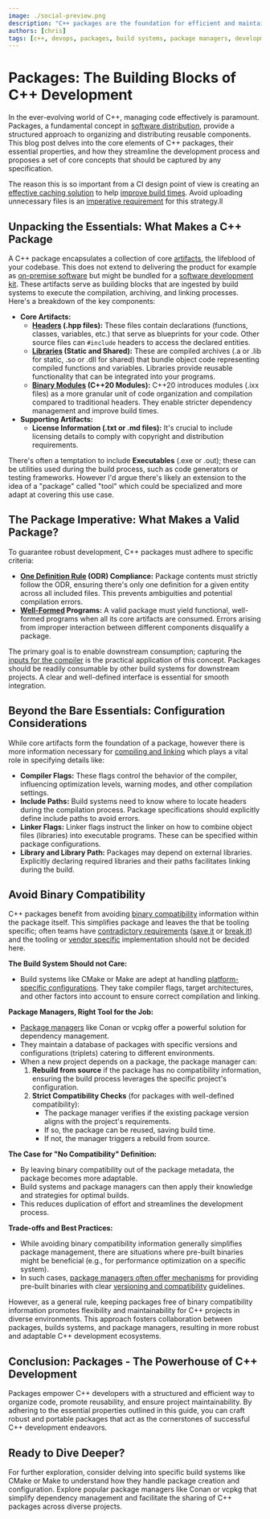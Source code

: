 ```yaml
---
image: ./social-preview.png
description: "C++ packages are the foundation for efficient and maintainable C++ development. This blog post explores how C++ packages organize code with core artifacts like headers and libraries, guiding you on crafting valid packages for seamless compilation. Leverage build systems and package managers to optimize C++ builds and avoid binary compatibility issues, streamlining your development workflow. Whether you're a seasoned C++ developer or new to the language, this comprehensive guide equips you to improve code organization, reusability, and build times in your C++ projects. Dive deeper into popular build systems and package managers to unlock the full potential of C++ packages!"
authors: [chris]
tags: [c++, devops, packages, build systems, package managers, development, reusability, build times, binary compatibility]
---
```


# Packages: The Building Blocks of C++ Development

In the ever-evolving world of C++, managing code effectively is paramount. Packages, a fundamental concept in [software distribution](https://en.wikipedia.org/wiki/Category:Software_distribution_platforms), provide a structured approach to organizing and distributing reusable components. This blog post delves into the core elements of C++ packages, their essential properties, and how they streamline the development process and proposes a set of core concepts that should be captured by any specification.

The reason this is so important from a CI design point of view is creating an [effective caching solution](https://www.incredibuild.com/blog/build-cache-today-and-tomorrow) to help [improve build times](https://learn.microsoft.com/en-us/azure/devops/pipelines/release/caching?view=azure-devops). Avoid uploading unnecessary files is an [imperative requirement](https://cloud.google.com/build/docs/optimize-builds/speeding-up-builds#gcloudignore) for this strategy.ll

## Unpacking the Essentials: What Makes a C++ Package

A C++ package encapsulates a collection of core [artifacts](https://devops.stackexchange.com/a/470), the lifeblood of your codebase. This does not extend to delivering the product for example as [on-premise software](https://en.wikipedia.org/wiki/On-premises_software) but might be bundled for a [software development kit](https://en.wikipedia.org/wiki/Software_development_kit). These artifacts serve as building blocks that are ingested by build systems to execute the compilation, archiving, and linking processes. Here's a breakdown of the key components:

* **Core Artifacts:**
  * **[Headers](https://www.learncpp.com/cpp-tutorial/header-files/) (.hpp files):** These files contain declarations (functions, classes, variables, etc.) that serve as blueprints for your code. Other source files can `#include` headers to access the declared entities.
  * **[Libraries](https://domiyanyue.medium.com/c-development-tutorial-4-static-and-dynamic-libraries-7b537656163e) (Static and Shared):** These are compiled archives (.a or .lib for static, .so or .dll for shared) that bundle object code representing compiled functions and variables. Libraries provide reusable functionality that can be integrated into your programs.
  * **[Binary Modules](https://www.modernescpp.com/index.php/c-20-module-interface-unit-and-module-implementation-unit/) (C++20 Modules):** C++20 introduces modules (.ixx files) as a more granular unit of code organization and compilation compared to traditional headers. They enable stricter dependency management and improve build times.
* **Supporting Artifacts:**
  * **License Information (.txt or .md files):** It's crucial to include licensing details to comply with copyright and distribution requirements.

There's often a temptation to include **Executables** (.exe or .out); these can be utilities used during the build process, such as code generators or testing frameworks. However I'd argue there's likely an extension to the idea of a "package" called "tool" which could be specialized and more adapt at covering this use case.

## The Package Imperative: What Makes a Valid Package?

To guarantee robust development, C++ packages must adhere to specific criteria:

* **[One Definition Rule](https://en.cppreference.com/w/cpp/language/definition) (ODR) Compliance:** Package contents must strictly follow the ODR, ensuring there's only one definition for a given entity across all included files. This prevents ambiguities and potential compilation errors.
* **[Well-Formed](https://www.ece.uvic.ca/~frodo/cppbook/cppdraft/n4861/defns.well.formed) Programs:** A valid package must yield functional, well-formed programs when all its core artifacts are consumed. Errors arising from improper interaction between different components disqualify a package.

The primary goal is to enable downstream consumption; capturing the [inputs for the compiler](https://stackoverflow.com/questions/6264249/how-does-the-compilation-linking-process-work) is the practical application of this concept. Packages should be readily consumable by other build systems for downstream projects. A clear and well-defined interface is essential for smooth integration.

## Beyond the Bare Essentials: Configuration Considerations

While core artifacts form the foundation of a package, however there is more information necessary for [compiling and linking](https://www.youtube.com/watch?v=cpkDQaYttR4) which plays a vital role in specifying details like:

* **Compiler Flags:** These flags control the behavior of the compiler, influencing optimization levels, warning modes, and other compilation settings.
* **Include Paths:** Build systems need to know where to locate headers during the compilation process. Package specifications should explicitly define include paths to avoid errors.
* **Linker Flags:** Linker flags instruct the linker on how to combine object files (libraries) into executable programs. These can be specified within package configurations.
* **Library and Library Path:** Packages may depend on external libraries. Explicitly declaring required libraries and their paths facilitates linking during the build.

## Avoid Binary Compatibility

C++ packages benefit from avoiding [binary compatibility](https://stackoverflow.com/questions/2171177/what-is-an-application-binary-interface-abi) information within the package itself. This simplifies package and leaves the that be tooling specific; often teams have [contradictory requirements](https://www.codalogic.com/blog/2021/05/09/Understanding-the-C%2B%2B-ABI-Breakage-debate) ([save it](https://thephd.dev/to-save-c-we-must-save-abi-fixing-c-function-abi) or [break it](https://www.reddit.com/r/cpp/comments/dbcm11/20_abi_application_binary_interface_breaking/)) and the tooling or [vendor specific](https://gcc.gnu.org/onlinedocs/libstdc++/manual/abi.html) implementation should not be decided here.

**The Build System Should not Care:**

* Build systems like CMake or Make are adept at handling [platform-specific configurations](https://learn.microsoft.com/en-us/cpp/build/cmakesettings-reference?view=msvc-170). They take compiler flags, target architectures, and other factors into account to ensure correct compilation and linking.

**Package Managers, Right Tool for the Job:**

* [Package managers](/pkg-mngr-roundup) like Conan or vcpkg offer a powerful solution for dependency management.
* They maintain a database of packages with specific versions and configurations (triplets) catering to different environments.
* When a new project depends on a package, the package manager can:
    1. **Rebuild from source** if the package has no compatibility information, ensuring the build process leverages the specific project's configuration.
    2. **Strict Compatibility Checks** (for packages with well-defined compatibility):
        * The package manager verifies if the existing package version aligns with the project's requirements.
        * If so, the package can be reused, saving build time.
        * If not, the manager triggers a rebuild from source.

**The Case for "No Compatibility" Definition:**

* By leaving binary compatibility out of the package metadata, the package becomes more adaptable.
* Build systems and package managers can then apply their knowledge and strategies for optimal builds.
* This reduces duplication of effort and streamlines the development process.

**Trade-offs and Best Practices:**

* While avoiding binary compatibility information generally simplifies package management, there are situations where pre-built binaries might be beneficial (e.g., for performance optimization on a specific system).
* In such cases, [package managers often offer mechanisms](https://learn.microsoft.com/en-us/vcpkg/users/triplets) for providing pre-built binaries with clear [versioning and compatibility](https://docs.conan.io/2/reference/conanfile/methods/package_id.html) guidelines.

However, as a general rule, keeping packages free of binary compatibility information promotes flexibility and maintainability for C++ projects in diverse environments. This approach fosters collaboration between packages, builds systems, and package managers, resulting in more robust and adaptable C++ development ecosystems.

## Conclusion: Packages - The Powerhouse of C++ Development

Packages empower C++ developers with a structured and efficient way to organize code, promote reusability, and ensure project maintainability. By adhering to the essential properties outlined in this guide, you can craft robust and portable packages that act as the cornerstones of successful C++ development endeavors.

## Ready to Dive Deeper?

For further exploration, consider delving into specific build systems like CMake or Make to understand how they handle package creation and configuration. Explore popular package managers like Conan or vcpkg that simplify dependency management and facilitate the sharing of C++ packages across diverse projects.
